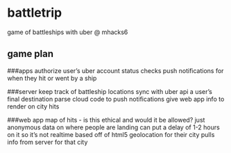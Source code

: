 # battletrip
game of battleships with uber @ mhacks6


## game plan
###apps
authorize user’s uber account 
status checks
push notifications for when they hit or went by a ship

###server
keep track of battleship locations
sync with uber api
a user’s final destination
parse cloud code to push notifications
give web app info to render on city hits

###web app
map of hits - is this ethical and would it be allowed? just anonymous data on where people are landing
can put a delay of 1-2 hours on it so it’s not realtime
based off of html5 geolocation for their city
pulls info from server for that city
